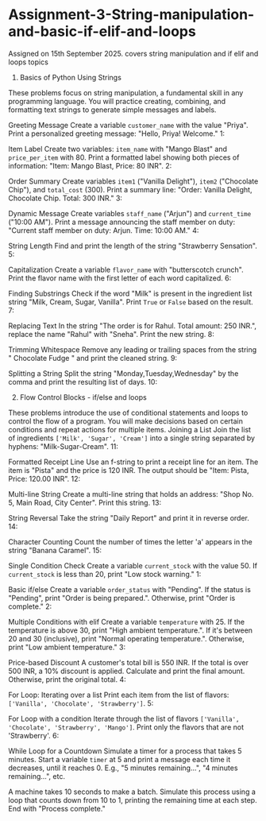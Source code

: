 # Assignment-3-String-manipulation-and-basic-if-elif-and-loops
Assigned on 15th September 2025. covers string manipulation and if elif and loops topics
1. Basics of Python Using Strings

These problems focus on string manipulation, a fundamental skill in any programming
language. You will practice creating, combining, and formatting text strings to generate simple
messages and labels.

Greeting Message
Create a variable `customer_name` with the value "Priya". Print a personalized greeting
message: "Hello, Priya! Welcome."
1:

Item Label
Create two variables: `item_name` with "Mango Blast" and `price_per_item` with 80. Print
a formatted label showing both pieces of information: "Item: Mango Blast, Price: 80 INR".
2:

Order Summary
Create variables `item1` ("Vanilla Delight"), `item2` ("Chocolate Chip"), and `total_cost`
(300). Print a summary line: "Order: Vanilla Delight, Chocolate Chip. Total: 300 INR."
3:

Dynamic Message
Create variables `staff_name` ("Arjun") and `current_time` ("10:00 AM"). Print a message
announcing the staff member on duty: "Current staff member on duty: Arjun. Time: 10:00
AM."
4:

String Length
Find and print the length of the string "Strawberry Sensation".
5:

Capitalization
Create a variable `flavor_name` with "butterscotch crunch". Print the flavor name with the
first letter of each word capitalized.
6:

Finding Substrings
Check if the word "Milk" is present in the ingredient list string "Milk, Cream, Sugar,
Vanilla". Print `True` or `False` based on the result.
7:

Replacing Text
In the string "The order is for Rahul. Total amount: 250 INR.", replace the name "Rahul"
with "Sneha". Print the new string.
8:

Trimming Whitespace
Remove any leading or trailing spaces from the string " Chocolate Fudge " and print the
cleaned string.
9:

Splitting a String
Split the string "Monday,Tuesday,Wednesday" by the comma and print the resulting list
of days.
10:

2. Flow Control Blocks - if/else and loops

These problems introduce the use of conditional statements and loops to control the flow of a
program. You will make decisions based on certain conditions and repeat actions for multiple
items.
Joining a List
Join the list of ingredients `['Milk', 'Sugar', 'Cream']` into a single string separated by
hyphens: "Milk-Sugar-Cream".
11:

Formatted Receipt Line
Use an f-string to print a receipt line for an item. The item is "Pista" and the price is 120
INR. The output should be "Item: Pista, Price: 120.00 INR".
12:

Multi-line String
Create a multi-line string that holds an address: "Shop No. 5, Main Road, City Center".
Print this string.
13:

String Reversal
Take the string "Daily Report" and print it in reverse order.
14:

Character Counting
Count the number of times the letter 'a' appears in the string "Banana Caramel".
15:

Single Condition Check
Create a variable `current_stock` with the value 50. If `current_stock` is less than 20, print
"Low stock warning."
1:

Basic if/else
Create a variable `order_status` with "Pending". If the status is "Pending", print "Order is
being prepared.". Otherwise, print "Order is complete."
2:

Multiple Conditions with elif
Create a variable `temperature` with 25. If the temperature is above 30, print "High
ambient temperature.". If it's between 20 and 30 (inclusive), print "Normal operating
temperature.". Otherwise, print "Low ambient temperature."
3:

Price-based Discount
A customer's total bill is 550 INR. If the total is over 500 INR, a 10% discount is applied.
Calculate and print the final amount. Otherwise, print the original total.
4:

For Loop: Iterating over a list
Print each item from the list of flavors: `['Vanilla', 'Chocolate', 'Strawberry']`.
5:

For Loop with a condition
Iterate through the list of flavors `['Vanilla', 'Chocolate', 'Strawberry', 'Mango']`. Print only
the flavors that are not 'Strawberry'.
6:

While Loop for a Countdown
Simulate a timer for a process that takes 5 minutes. Start a variable `timer` at 5 and print
a message each time it decreases, until it reaches 0. E.g., "5 minutes remaining...", "4
minutes remaining...", etc.


A machine takes 10 seconds to make a batch. Simulate this process using a loop that
counts down from 10 to 1, printing the remaining time at each step. End with "Process
complete."

